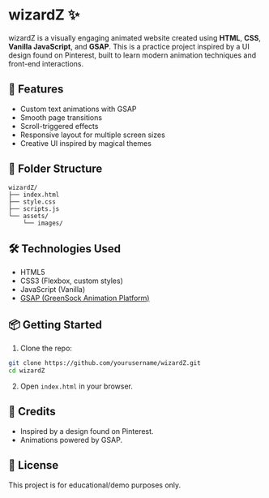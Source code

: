 # wizardZ ✨

wizardZ is a visually engaging animated website created using **HTML**, **CSS**, **Vanilla JavaScript**, and **GSAP**. This is a practice project inspired by a UI design found on Pinterest, built to learn modern animation techniques and front-end interactions.

## 🚀 Features

- Custom text animations with GSAP
- Smooth page transitions
- Scroll-triggered effects
- Responsive layout for multiple screen sizes
- Creative UI inspired by magical themes

 <!--## 🔗 Live Demo

[Click here to view the live site](https://your-live-demo-link.com) Replace with actual URL -->

 <!--## 📸 Preview

> A preview GIF or screenshot can be added here.-->

## 📁 Folder Structure

```
wizardZ/
├── index.html
├── style.css
├── scripts.js
└── assets/
    └── images/
```

## 🛠️ Technologies Used

- HTML5
- CSS3 (Flexbox, custom styles)
- JavaScript (Vanilla)
- [GSAP (GreenSock Animation Platform)](https://greensock.com/gsap/)

## 📦 Getting Started

1. Clone the repo:
```bash
git clone https://github.com/yourusername/wizardZ.git
cd wizardZ
```

2. Open `index.html` in your browser.

## 🙏 Credits

- Inspired by a design found on Pinterest.
- Animations powered by GSAP.

## 📃 License

This project is for educational/demo purposes only.
